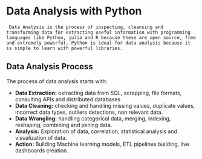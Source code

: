 # Data Analysis with Python

     Data Analysis is the process of inspecting, cleansing and transforming data for extracting useful information with programming languages like Python, julia and R because these are open source, free and extremely powerful. Python is ideal for data analysis because it is simple to learn with powerful libraries.

## Data Analysis Process
The process of data analysis starts with:
* **Data Extraction:** extracting data from SQL, scrapping, file formats, consulting APIs and distributed databases
* **Data Cleaning:** checking and handling missing values, duplicate values, incorrect data types, outliers detections, non relevant data.
* **Data Wrangling:** handling categorical data, merging, indexing, reshaping, combining and joining data.
* **Analysis:** Exploration of data, correlation, statistical analysis and visualization of data.
* **Action:** Building Machine learning models, ETL pipelines building, live dashboards creation.


     

